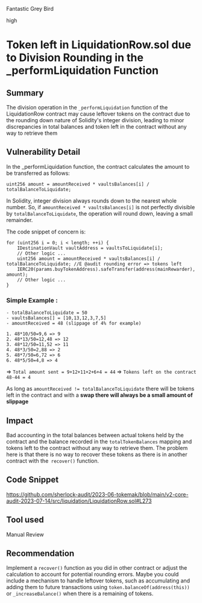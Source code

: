 Fantastic Grey Bird

high

# Token left in LiquidationRow.sol due to Division Rounding in the _performLiquidation Function
## Summary

The division operation in the `_performLiquidation` function of the LiquidationRow contract may cause leftover tokens on the contract due to the rounding down nature of Solidity's integer division, leading to minor discrepancies in total balances and token left in the contract without any way to retrieve them

## Vulnerability Detail
In the _performLiquidation function, the contract calculates the amount to be transferred as follows:
```solidity
uint256 amount = amountReceived * vaultsBalances[i] / totalBalanceToLiquidate;
```
In Solidity, integer division always rounds down to the nearest whole number. So, if `amountReceived * vaultsBalances[i]` is not perfectly divisible by `totalBalanceToLiquidate`, the operation will round down, leaving a small remainder.

The code snippet of concern is:
```solidity
for (uint256 i = 0; i < length; ++i) {
    IDestinationVault vaultAddress = vaultsToLiquidate[i];
    // Other logic ...
    uint256 amount = amountReceived * vaultsBalances[i] / totalBalanceToLiquidate; //E @audit rounding error => tokens left
    IERC20(params.buyTokenAddress).safeTransfer(address(mainRewarder), amount);
    // Other logic ...
}
```

### Simple Example : 
```solidity
- totalBalanceToLiquidate = 50
- vaultsBalances[] = [10,13,12,3,7,5]
- amountReceived = 48 (slippage of 4% for example)

1. 48*10/50=9,6 => 9
2. 48*13/50=12,48 => 12
3. 48*12/50=11,52 => 11
4. 48*3/50=2,88 => 2
5. 48*7/50=6,72 => 6
6. 48*5/50=4,8 => 4
```
=> `Total amount sent = 9+12+11+2+6+4 = 44`
=> `Tokens left on the contract 48-44 = 4`

As long as `amountReceived != totalBalanceToLiquidate` there will be tokens left in the contract and with a **swap there will always be a small amount of slippage**

## Impact

Bad accounting in the total balances between actual tokens held by the contract and the balance recorded in the `totalTokenBalances` mapping and tokens left to the contract without any way to retrieve them. The problem here is that there is no way to recover these tokens as there is in another contract with the` recover()` function.

## Code Snippet

https://github.com/sherlock-audit/2023-06-tokemak/blob/main/v2-core-audit-2023-07-14/src/liquidation/LiquidationRow.sol#L273

## Tool used

Manual Review

## Recommendation

Implement a `recover()` function as you did in other contract or adjust the calculation to account for potential rounding errors. 
Maybe you could include a mechanism to handle leftover tokens, such as accumulating and adding them to future transactions using `token.balanceOf(address(this))` or `_increaseBalance()` when there is a remaining of tokens.